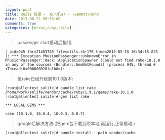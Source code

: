 ```yaml
---
layout: post
title: Rails 错误 -  Bundler - -GemNotFound
date: 2013-08-22 05:39:08
comments: true
categories: [error,ruby,rails]
---
```

> passenger start启动后报错:

    [ pid=945 thr=21483740 file=utils.rb:176 time=2012-05-18 16:34:15.823 ]: *** Exception PhusionPassenger::UnknownError in PhusionPassenger::Rack::ApplicationSpawner (Could not find rake-10.1.0 in any of the sources (Bundler::GemNotFound)) (process 945, thread #<Thread:0x000000028fa1b8>):

> 但rake已经升级到10.1.0版本:

    [root@allentest solife]# bundle list rake
    /home/work/solife/vendor/cache/ruby/1.9.1/gems/rake-10.1.0
    [root@allentest solife]# gem list rake
    
    *** LOCAL GEMS ***
    
    rake (10.1.0, 10.0.4, 10.0.3, 0.8.7)

> google后解决方法:(把gem包下载到项本地,再运行,正常启动.)

    [root@allentest solife]# bundle install --path vendor/cache
